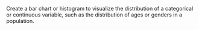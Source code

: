                                                                                                                                                                                                                
 Create a bar chart or histogram to visualize the distribution of a categorical or continuous variable, such as the distribution of ages or genders in a population.                                                                      
